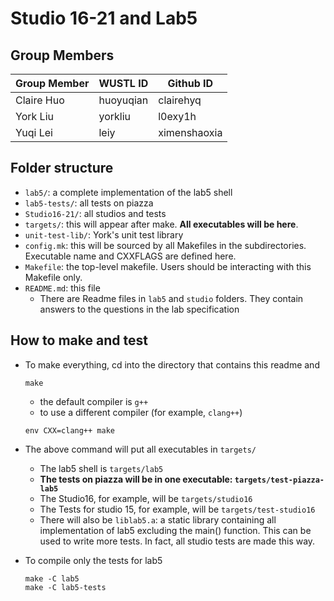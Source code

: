 # Studio 16-21 and Lab5

## Group Members

| Group Member | WUSTL ID  | Github ID    |
| ------------ | --------- | ------------ |
| Claire Huo   | huoyuqian | clairehyq    |
| York Liu     | yorkliu   | l0exy1h      |
| Yuqi Lei     | leiy      | ximenshaoxia |

## Folder structure

- `lab5/`: a complete implementation of the lab5 shell
- `lab5-tests/`: all tests on piazza
- `Studio16-21/`: all studios and tests
- `targets/`: this will appear after make. **All executables will be here**.
- `unit-test-lib/`: York's unit test library
- `config.mk`: this will be sourced by all Makefiles in the subdirectories. Executable name and CXXFLAGS are defined here.
- `Makefile`: the top-level makefile. Users should be interacting with this Makefile only.
- `README.md`: this file
  - There are Readme files in `lab5` and `studio` folders. They contain answers to the questions in the lab specification

## How to make and test

- To make everything, cd into the directory that contains this readme and

  ```shell
  make
  ```

  - the default compiler is `g++`
  - to use a different compiler (for example, `clang++`)

  ```shell
  env CXX=clang++ make
  ```

- The above command will put all executables in `targets/`

  - The lab5 shell is `targets/lab5`
  - **The tests on piazza will be in one executable: `targets/test-piazza-lab5`**
  - The Studio16, for example, will be `targets/studio16`
  - The Tests for studio 15, for example, will be `targets/test-studio16`
  - There will also be `liblab5.a`: a static library containing all implementation of lab5 excluding the main() function. This can be used to write more tests. In fact, all studio tests are made this way. 

- To compile only the tests for lab5

  ```shell
  make -C lab5
  make -C lab5-tests
  ```
